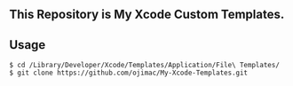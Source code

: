 ## This Repository is My Xcode Custom Templates.

## Usage

```shell
$ cd /Library/Developer/Xcode/Templates/Application/File\ Templates/
$ git clone https://github.com/ojimac/My-Xcode-Templates.git
```
